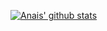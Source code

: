 [![Anais' github stats](https://github-readme-stats.vercel.app/api?username=naistangz&show_icons=true&theme=synthwave)](https://github.com/naistangz/github-readme-stats)



<!--START_SECTION:waka-->
          
<!--END_SECTION:waka-->
